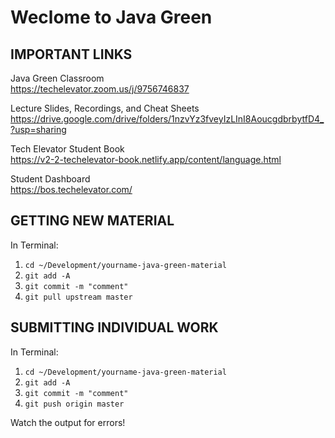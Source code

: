 # Weclome to Java Green

## IMPORTANT LINKS

Java Green Classroom  
<https://techelevator.zoom.us/j/9756746837>

Lecture Slides, Recordings, and Cheat Sheets  
<https://drive.google.com/drive/folders/1nzvYz3fveyIzLInI8AoucgdbrbytfD4_?usp=sharing>

Tech Elevator Student Book  
<https://v2-2-techelevator-book.netlify.app/content/language.html>

Student Dashboard  
<https://bos.techelevator.com/>

## GETTING NEW MATERIAL

In Terminal:

1. `cd ~/Development/yourname-java-green-material`
2. `git add -A`
3. `git commit -m "comment"`
4. `git pull upstream master`

## SUBMITTING INDIVIDUAL WORK

In Terminal:

1. `cd ~/Development/yourname-java-green-material`
2. `git add -A`
3. `git commit -m "comment"`
4. `git push origin master`

Watch the output for errors!
